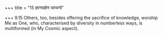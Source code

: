 +++
title = "15 ज्ञानयज्ञेन चाप्यन्ये"

+++
9.15 Others, too, besides offering the sacrifice of knowledge, worship
Me as One, who, characterised by diversity in numberless ways, is
multiformed (in My Cosmic aspect).

